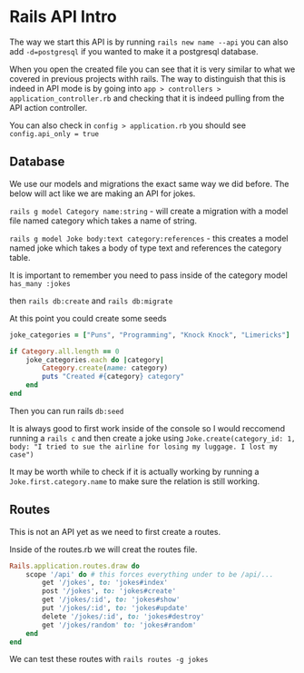 # Rails API Intro

The way we start this API is by running `rails new name --api` you can also add `-d=postgresql` if you wanted to make it a postgresql database.

When you open the created file you can see that it is very similar to what we covered in previous projects withh rails. The way to distinguish that this is indeed in API mode is by going into 
`app > controllers > application_controller.rb` and checking that it is indeed pulling from the API action controller.

You can also check in `config > application.rb` you should see `config.api_only = true`

## Database

We use our models and migrations the exact same way we did before. The below will act like we are making an API for jokes.

`rails g model Category name:string` - will create a migration with a model file named category which takes a name of string.

`rails g model Joke body:text category:references` - this creates a model named joke which takes a body of type text and  references the category table.

It is important to remember you need to pass inside of the category model `has_many :jokes`

then `rails db:create` and `rails db:migrate`

At this point you could create some seeds

```ruby
joke_categories = ["Puns", "Programming", "Knock Knock", "Limericks"]

if Category.all.length == 0
    joke_categories.each do |category|
        Category.create(name: category)
        puts "Created #{category} category"
    end
end
```

Then you can run rails `db:seed`

It is always good to first work inside of the console so I would reccomend running a `rails c` and then create a joke using `Joke.create(category_id: 1, body: "I tried to sue the airline for losing my luggage. I lost my case")`

It may be worth while to check if it is actually working by running a `Joke.first.category.name` to make sure the relation is still working.

## Routes

This is not an API yet as we need to first create a routes.

Inside of the routes.rb we will creat the routes file.

```ruby
Rails.application.routes.draw do
    scope '/api' do # this forces everything under to be /api/...
        get '/jokes', to: 'jokes#index'
        post '/jokes', to: 'jokes#create'
        get '/jokes/:id', to: 'jokes#show'
        put '/jokes/:id', to: 'jokes#update'
        delete '/jokes/:id', to: 'jokes#destroy'
        get '/jokes/random' to: 'jokes#random'
    end
end
```

We can test these routes with `rails routes -g jokes`

